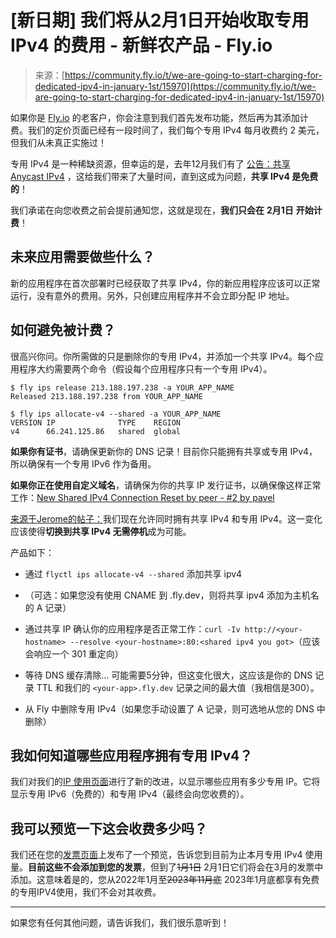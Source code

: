 <!--yml

类别：未分类

日期：2024-05-27 14:25:25

-->

# [新日期] 我们将从**2月1日**开始收取专用 IPv4 的费用 - 新鲜农产品 - Fly.io

> 来源：[https://community.fly.io/t/we-are-going-to-start-charging-for-dedicated-ipv4-in-january-1st/15970](https://community.fly.io/t/we-are-going-to-start-charging-for-dedicated-ipv4-in-january-1st/15970)

如果你是 [Fly.io](http://fly.io/) 的老客户，你会注意到我们首先发布功能，然后再为其添加计费。我们的定价页面已经有一段时间了，我们每个专用 IPv4 每月收费约 2 美元，但我们从未真正实施过！

专用 IPv4 是一种稀缺资源，但幸运的是，去年12月我们有了 [公告：共享 Anycast IPv4](https://community.fly.io/t/announcement-shared-anycast-ipv4/9384) ，这给我们带来了大量时间，直到这成为问题，**共享 IPv4 是免费的**！

我们承诺在向您收费之前会提前通知您，这就是现在，**我们只会在** **2月1日** **开始计费**！

## 未来应用需要做些什么？

新的应用程序在首次部署时已经获取了共享 IPv4，你的新应用程序应该可以正常运行，没有意外的费用。另外，只创建应用程序并不会立即分配 IP 地址。

## 如何避免被计费？

很高兴你问。你所需做的只是删除你的专用 IPv4，并添加一个共享 IPv4。每个应用程序大约需要两个命令（假设每个应用程序只有一个专用 IPv4）。

```
$ fly ips release 213.188.197.238 -a YOUR_APP_NAME
Released 213.188.197.238 from YOUR_APP_NAME

$ fly ips allocate-v4 --shared -a YOUR_APP_NAME
VERSION	IP           	TYPE  	REGION
v4     	66.241.125.86	shared	global 
```

**如果你有证书**，请确保更新你的 DNS 记录！目前你只能拥有共享或专用 IPv4，所以确保有一个专用 IPv6 作为备用。

**如果你正在使用自定义域名**，请确保为你的共享 IP 发行证书，以确保像这样正常工作：[New Shared IPv4 Connection Reset by peer - #2 by pavel](https://community.fly.io/t/new-shared-ipv4-connection-reset-by-peer/17567/2)

[来源于Jerome的帖子：](https://community.fly.io/t/we-are-going-to-start-charging-for-dedicated-ipv4-in-january-1st/15970/24)我们现在允许同时拥有共享 IPv4 和专用 IPv4。这一变化应该使得**切换到共享 IPv4 无需停机**成为可能。

产品如下：

+   通过 `flyctl ips allocate-v4 --shared` 添加共享 ipv4

+   （可选：如果您没有使用 CNAME 到 .fly.dev，则将共享 ipv4 添加为主机名的 A 记录）

+   通过共享 IP 确认你的应用程序是否正常工作：`curl -Iv http://<your-hostname> --resolve <your-hostname>:80:<shared ipv4 you got>`（应该会响应一个 301 重定向）

+   等待 DNS 缓存清除... 可能需要5分钟，但这变化很大，这应该是你的 DNS 记录 TTL 和我们的 `<your-app>.fly.dev` 记录之间的最大值（我相信是300）。

+   从 Fly 中删除专用 IPv4（如果您手动设置了 A 记录，则可选地从您的 DNS 中删除）

## 我如何知道哪些应用程序拥有专用 IPv4？

我们对我们的[IP 使用页面](https://fly.io/dashboard/lubien/usage/ip)进行了新的改进，以显示哪些应用有多少专用 IP。它将显示专用 IPv6（免费的）和专用 IPv4（最终会向您收费的）。

## 我可以预览一下这会收费多少吗？

我们还在您的[发票页面](https://fly.io/dashboard/personal/billing)上发布了一个预览，告诉您到目前为止本月专用 IPv4 使用量。**目前这些不会添加到您的发票**，但到了~~1月1日~~ 2月1日它们将会在3月的发票中添加。这意味着是的，您从2022年1月至~~2023年11月底~~ 2023年1月底都享有免费的专用IPV4使用，我们不会对其收费。

* * *

如果您有任何其他问题，请告诉我们，我们很乐意听到！
